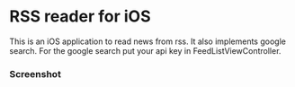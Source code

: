 # RSS reader for iOS
This is an iOS application to read news from rss.
It also implements google search.
For the google search put your api key in FeedListViewController. 

### Screenshot
